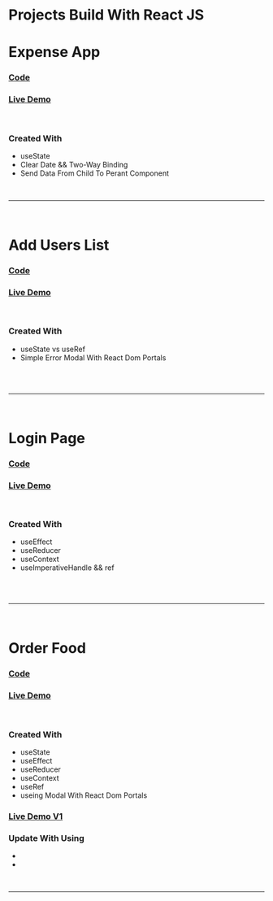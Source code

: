 # Projects Build With  React JS  


# **Expense App**
### [Code](./Projects/expenses_app/)
### [Live Demo](https://expense05.netlify.app/)
<br/>

### Created With 
  - useState
  - Clear Date && Two-Way Binding
  - Send Data From Child To Perant Component

<br/>

-----------------------------------------------

<br/>

# **Add Users List**
### [Code](./Projects/Users/)
### [Live Demo](https://users-list05.netlify.app/)
<br/>

### Created With 
  - useState vs useRef
  - Simple Error Modal With React Dom Portals
<br/>

<br/>

-----------------------------------------------

<br/>

# **Login Page**
### [Code](./Projects/Login/)
### [Live Demo](https://login05.netlify.app/)
<br/>

### Created With 
  - useEffect 
  - useReducer
  - useContext
  - useImperativeHandle && ref
<br/>

<br/>

-----------------------------------------------

<br/>


# **Order Food**
### [Code](./Projects/order_food/)
### [Live Demo]()
<br/>

### Created With 
  - useState 
  - useEffect
  - useReducer
  - useContext
  - useRef
  - useing Modal With React Dom Portals

### [Live Demo V1](https://order-food-v1.netlify.app/)

### Update With Using
  - 
  - 


<br/>

-----------------------------------------------

<br/>












